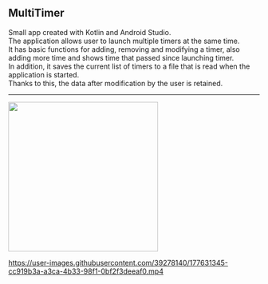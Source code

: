 ## MultiTimer ##  
Small app created with Kotlin and Android Studio.  
The application allows user to launch multiple timers at the same time.  
It has basic functions for adding, removing and modifying a timer, also adding more time and shows time that passed since launching timer.  
In addition, it saves the current list of timers to a file that is read when the application is started.  
Thanks to this, the data after modification by the user is retained.  
  
 ---


  
<img src="https://user-images.githubusercontent.com/39278140/177213904-f7ae621e-9753-4c5a-89a4-3472d2069bae.png" width="300">






https://user-images.githubusercontent.com/39278140/177631345-cc919b3a-a3ca-4b33-98f1-0bf2f3deeaf0.mp4



















